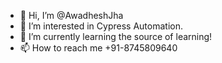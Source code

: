 - 👋 Hi, I’m @AwadheshJha
- 👀 I’m interested in Cypress Automation.
- 🌱 I’m currently learning the source of learning!
- 📫 How to reach me +91-8745809640

<!---
AwadheshJha/AwadheshJha is a ✨ special ✨ repository because its `README.md` (this file) appears on your GitHub profile.
You can click the Preview link to take a look at your changes.
--->
